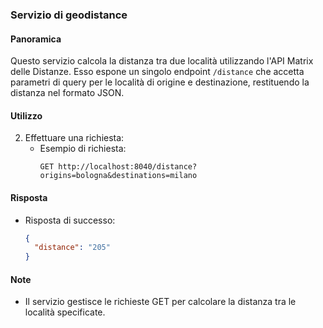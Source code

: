 ### Servizio di geodistance

#### Panoramica
Questo servizio calcola la distanza tra due località utilizzando l'API Matrix delle Distanze. Esso espone un singolo endpoint `/distance` che accetta parametri di query per le località di origine e destinazione, restituendo la distanza nel formato JSON.

#### Utilizzo

2. Effettuare una richiesta:
   - Esempio di richiesta:
     ```
     GET http://localhost:8040/distance?origins=bologna&destinations=milano
     ```

#### Risposta
- Risposta di successo:
  ```json
  {
    "distance": "205"
  }
  ```

#### Note
- Il servizio gestisce le richieste GET per calcolare la distanza tra le località specificate.
